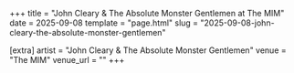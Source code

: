 +++
title = "John Cleary & The Absolute Monster Gentlemen at The MIM"
date = 2025-09-08
template = "page.html"
slug = "2025-09-08-john-cleary-the-absolute-monster-gentlemen"

[extra]
artist = "John Cleary & The Absolute Monster Gentlemen"
venue = "The MIM"
venue_url = ""
+++
